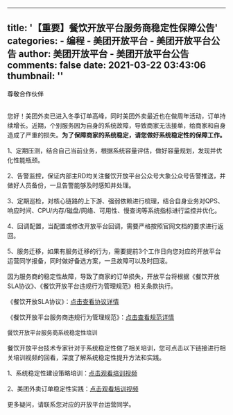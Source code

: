 
---
title: '【重要】餐饮开放平台服务商稳定性保障公告'
categories: 
    - 编程
    - 美团开放平台 - 美团开放平台公告
author: 美团开放平台 - 美团开放平台公告
comments: false
date: 2021-03-22 03:43:06
thumbnail: ''
---

<div>   
<p><span style="color: rgb(0, 0, 0)">尊敬合作伙伴</span></p><p><span style="color: rgb(0, 0, 0)"><br></span><font style="font-size:14px;line-height:22px" data-size="14">您好！美团外卖已进入冬季订单高峰，同时美团外卖最近也在做周年活动，订单持续增长。近期，个别服务因为自身的系统故障，导致商家无法接单，给商家和自身造成了严重的损失。</font><strong><font style="font-size:14px;line-height:22px" data-size="14">为了保障商家的系统稳定，请您做好系统稳定性的保障工作。<br></font></strong></p><p><font style="font-size:14px;line-height:22px" data-size="14">1、定期压测，结合自己当前业务，根据系统容量评估，做好容量规划，发现并优化性能瓶颈。</font></p><p><font style="font-size:14px;line-height:22px" data-size="14">2、告警监控，保证内部主RD均关注餐饮开放平台公众号大象公众号告警推送，并做好人员备份，一旦告警能够及时感知并处理。</font></p><p><font style="font-size:14px;line-height:22px" data-size="14">3、定期巡检，对核心链路的上下游、强弱依赖进行梳理，结合自身业务对QPS、响应时间、CPU/内存/磁盘/网络、可用性、慢查询等系统指标进行监控并优化。</font></p><p><font style="font-size:14px;line-height:22px" data-size="14">4、回调配置，当配置或修改开放平台回调，需要严格按照官网文档的要求进行返回。</font></p><p><font style="font-size:14px;line-height:22px" data-size="14">5、服务迁移，如果有服务迁移的行为，需要提前3个工作日向您对应的开放平台运营同学报备，同时做好备选方案，一旦故障可以及时回滚。</font></p><p></p><p><font style="font-size:14px;line-height:22px" data-size="14">因为服务商的稳定性故障，导致了商家的订单损失，开放平台将根据《餐饮开放SLA协议》、《餐饮开放平台违规行为管理规范》相关条款执行。</font></p><p><font style="font-size:14px;line-height:22px" data-size="14">《餐饮开放SLA协议》：<a class="ct-link" href="https://developer.meituan.com/openapi#1.2.9" data-auto_update="0"><font style="font-size:14px;line-height:22px" data-size="14">点击查看协议详情</font></a></font></p><p><font style="font-size:14px;line-height:22px" data-size="14">《餐饮开放平台服务商违规行为管理规范》：<a class="ct-link" href="https://developer.meituan.com/openapi#1.2.7" data-auto_update="0"><font style="font-size:14px;line-height:22px" data-size="14">点击查看规范详情</font></a></font></p><p></p><p><span style="color: "><font style="font-size:13px;line-height:21px" data-size="13">餐饮开放平台服务商系统稳定性培训</font></span></p><p><span style="color: "><font style="font-size:14px;line-height:22px" data-size="14">餐饮开放平台技术专家针对于系统稳定性做了相关培训，您可点击以下链接进行相关培训视频的回看，深度了解系统稳定性提升方法和实践。</font></span></p><p><font style="font-size:14px;line-height:22px" data-size="14">1、系统稳定性建设策略培训：<a class="ct-link" href="https://appxwxj1ydk2628.h5.xiaoeknow.com/v1/course/alive/l_5e9fb77b6c7d2_fX5c5Jmi?type=2&app_id=appXWxJ1ydK2628&is_redirect=1" data-auto_update="0"><font style="font-size:14px;line-height:22px" data-size="14">点击观看培训视频</font></a></font></p><p><font style="font-size:14px;line-height:22px" data-size="14">2、美团外卖订单稳定性实践：<a class="ct-link" href="https://appxwxj1ydk2628.h5.xiaoeknow.com/v1/course/alive/l_5ef7f628ad57f_uCHfIUyR?type=2&app_id=appXWxJ1ydK2628&is_redirect=1" data-auto_update="0"><font style="font-size:14px;line-height:22px" data-size="14">点击观看培训视频</font></a></font></p><p></p><p><font style="font-size:14px;line-height:22px" data-size="14">更多疑问，请联系您对应的开放平台运营同学。</font></p>  
</div>
            